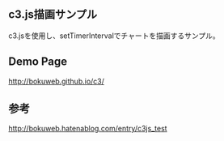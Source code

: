 ## c3.js描画サンプル

c3.jsを使用し、setTimerIntervalでチャートを描画するサンプル。

## Demo Page

http://bokuweb.github.io/c3/

## 参考

http://bokuweb.hatenablog.com/entry/c3js_test
